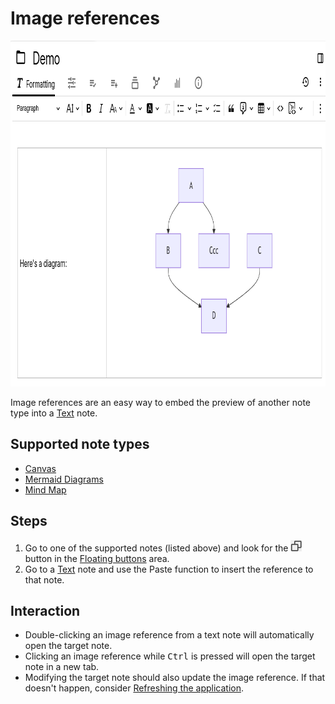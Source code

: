 # Image references
<img src="Image references_image.png" width="880" height="553">

Image references are an easy way to embed the preview of another note type into a <a class="reference-link" href="../../Text.md">Text</a> note.

## Supported note types

*   <a class="reference-link" href="../../Canvas.md">Canvas</a>
*   <a class="reference-link" href="../../Mermaid%20Diagrams.md">Mermaid Diagrams</a>
*   <a class="reference-link" href="../../Mind%20Map.md">Mind Map</a>

## Steps

1.  Go to one of the supported notes (listed above) and look for the <img src="1_Image references_image.png" width="18" height="18"> button in the <a class="reference-link" href="../../../Basic%20Concepts%20and%20Features/UI%20Elements/Floating%20buttons.md">Floating buttons</a> area.
2.  Go to a <a class="reference-link" href="../../Text.md">Text</a> note and use the Paste function to insert the reference to that note.

## Interaction

*   Double-clicking an image reference from a text note will automatically open the target note.
*   Clicking an image reference while <kbd>Ctrl</kbd> is pressed will open the target note in a new tab.
*   Modifying the target note should also update the image reference. If that doesn't happen, consider <a class="reference-link" href="../../../Troubleshooting/Refreshing%20the%20application.md">Refreshing the application</a>.